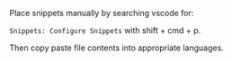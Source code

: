 Place snippets manually by searching vscode for:

`Snippets: Configure Snippets` with shift + cmd + p.

Then copy paste file contents into appropriate languages.
